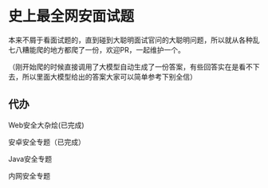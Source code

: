 # 史上最全网安面试题
本来不屑于看面试题的，直到碰到大聪明面试官问的大聪明问题，所以就从各种乱七八糟能爬的地方都爬了一份，欢迎PR，一起维护一个。

（刚开始爬的时候直接调用了大模型自动生成了一份答案，有些回答实在是看不下去，所以里面大模型给出的答案大家可以简单参考下别全信）

## 代办
Web安全大杂烩(已完成)

安卓安全专题（已完成）

Java安全专题

内网安全专题
